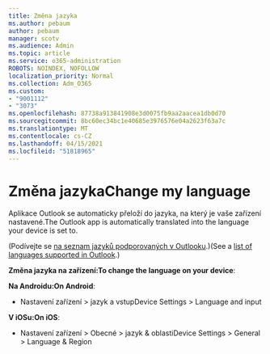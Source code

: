 ```yaml
---
title: Změna jazyka
ms.author: pebaum
author: pebaum
manager: scotv
ms.audience: Admin
ms.topic: article
ms.service: o365-administration
ROBOTS: NOINDEX, NOFOLLOW
localization_priority: Normal
ms.collection: Adm_O365
ms.custom:
- "9001112"
- "3073"
ms.openlocfilehash: 87738a913841908e3d0075fb9aa2aacea1db0d70
ms.sourcegitcommit: 8bc60ec34bc1e40685e3976576e04a2623f63a7c
ms.translationtype: MT
ms.contentlocale: cs-CZ
ms.lasthandoff: 04/15/2021
ms.locfileid: "51818965"
---
```

# <a name="change-my-language"></a><span data-ttu-id="12c1c-102">Změna jazyka</span><span class="sxs-lookup"><span data-stu-id="12c1c-102">Change my language</span></span>

<span data-ttu-id="12c1c-103">Aplikace Outlook se automaticky přeloží do jazyka, na který je vaše zařízení nastavené.</span><span class="sxs-lookup"><span data-stu-id="12c1c-103">The Outlook app is automatically translated into the language your device is set to.</span></span> 

<span data-ttu-id="12c1c-104">(Podívejte se [na seznam jazyků podporovaných v Outlooku](https://acompli.helpshift.com/a/outlook/?s=general-questions&f=in-which-languages-is-your-app-translated).)</span><span class="sxs-lookup"><span data-stu-id="12c1c-104">(See a [list of languages supported in Outlook](https://acompli.helpshift.com/a/outlook/?s=general-questions&f=in-which-languages-is-your-app-translated).)</span></span> 

<span data-ttu-id="12c1c-105">**Změna jazyka na zařízení:**</span><span class="sxs-lookup"><span data-stu-id="12c1c-105">**To change the language on your device**:</span></span> 

<span data-ttu-id="12c1c-106">**Na Androidu:**</span><span class="sxs-lookup"><span data-stu-id="12c1c-106">**On Android**:</span></span> 

- <span data-ttu-id="12c1c-107">Nastavení zařízení > jazyk a vstup</span><span class="sxs-lookup"><span data-stu-id="12c1c-107">Device Settings > Language and input</span></span> 

<span data-ttu-id="12c1c-108">**V iOSu:**</span><span class="sxs-lookup"><span data-stu-id="12c1c-108">**On iOS**:</span></span> 

- <span data-ttu-id="12c1c-109">Nastavení zařízení > Obecné > jazyk & oblasti</span><span class="sxs-lookup"><span data-stu-id="12c1c-109">Device Settings > General > Language & Region</span></span> 
